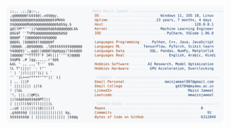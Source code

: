 <picture>
  <source srcset="https://raw.githubusercontent.com/mmazinjameel/mmazinjameel/main/dark_mode.svg?v=1749438975" media="(prefers-color-scheme: dark)">
  <img src="https://raw.githubusercontent.com/mmazinjameel/mmazinjameel/main/light_mode.svg?v=1749438975">
</picture>
